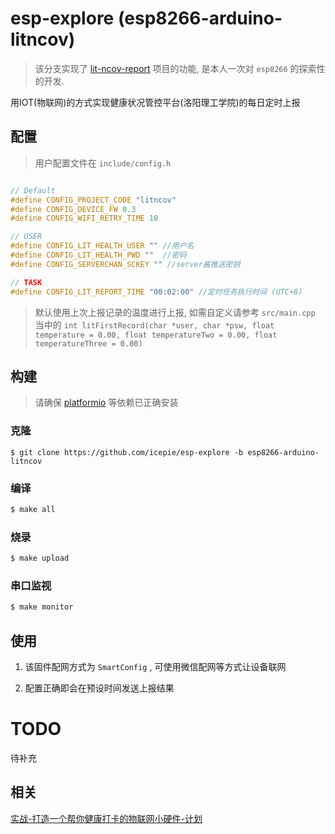 # esp-explore (esp8266-arduino-litncov)
> 该分支实现了 [lit-ncov-report](https://github.com/icepie/lit-ncov-report) 项目的功能, 是本人一次对 `esp8266` 的探索性的开发. 

用IOT(物联网)的方式实现健康状况管控平台(洛阳理工学院)的每日定时上报


## 配置

> 用户配置文件在 `include/config.h`

```cpp

// Default
#define CONFIG_PROJECT_CODE "litncov"
#define CONFIG_DEVICE_FW 0.3
#define CONFIG_WIFI_RETRY_TIME 10

// USER
#define CONFIG_LIT_HEALTH_USER "" //用户名
#define CONFIG_LIT_HEALTH_PWD ""  //密码
#define CONFIG_SERVERCHAN_SCKEY "" //server酱推送密钥

// TASK
#define CONFIG_LIT_REPORT_TIME "00:02:00" //定时任务执行时间 (UTC+8)

```

> 默认使用上次上报记录的温度进行上报, 如需自定义请参考 `src/main.cpp` 当中的 `int litFirstRecord(char *user, char *psw, float temperature = 0.00, float temperatureTwo = 0.00, float temperatureThree = 0.00)` 

## 构建

> 请确保 [platformio](https://platformio.org) 等依赖已正确安装

### 克隆

```
$ git clone https://github.com/icepie/esp-explore -b esp8266-arduino-litncov
```

### 编译

``` bash
$ make all
```

### 烧录

 ```bash
 $ make upload
 ```
 
### 串口监视
 
 ```bash
 $ make monitor
 ```
 
## 使用
 
1. 该固件配网方式为 `SmartConfig` , 可使用微信配网等方式让设备联网

2. 配置正确即会在预设时间发送上报结果


# TODO

待补充

## 相关

[实战-打造一个帮你健康打卡的物联网小硬件-计划](https://icepie.vercel.app/2021/02/09/esp8266-litncov-00/)




